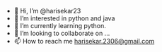- 👋 Hi, I’m @harisekar23
- 👀 I’m interested in python and java
- 🌱 I’m currently learning python.
- 💞️ I’m looking to collaborate on ...
- 📫 How to reach me harisekar.2306@gmail.com

<!---
harisekar23/harisekar23 is a ✨ special ✨ repository because its `README.md` (this file) appears on your GitHub profile.
You can click the Preview link to take a look at your changes.
--->
